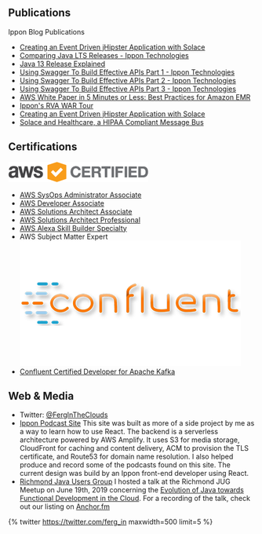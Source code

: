 ## Publications
Ippon Blog Publications
- [Creating an Event Driven jHipster Application with Solace](https://blog.ippon.tech/creating-an-event-driven-jhipster-application-with-solace/)
- [Comparing Java LTS Releases - Ippon Technologies](https://blog.ippon.tech/comparing-java-lts-releases/)
- [Java 13 Release Explained](https://blog.ippon.tech/java-13/)
- [Using Swagger To Build Effective APIs Part 1 - Ippon Technologies](https://blog.ippon.tech/using-swagger-to-build-effective-apis-pt1)
- [Using Swagger To Build Effective APIs Part 2 - Ippon Technologies](https://blog.ippon.tech/using-swagger-to-build-effective-apis-pt2)
- [Using Swagger To Build Effective APIs Part 3 - Ippon Technologies](https://blog.ippon.tech/using-swagger-to-build-effective-apis)
- [AWS White Paper in 5 Minutes or Less: Best Practices for Amazon EMR](https://blog.ippon.tech/aws-white-paper-in-5-minutes-or-less-best-practices-for-amazon-emr/)
- [Ippon's RVA WAR Tour](https://blog.ippon.tech/ippons-rva-war-tour/)
- [Creating an Event Driven jHipster Application with Solace](https://blog.ippon.tech/creating-an-event-driven-jhipster-application-with-solace/)
- [Solace and Healthcare, a HIPAA Compliant Message Bus](https://blog.ippon.tech/hipaa-compliant/)

## Certifications
![](AWS_Certified_Logo_294x230_Color.png)
- [AWS SysOps Administrator Associate](https://www.certmetrics.com/amazon/public/badge.aspx?i=3&t=c&d=2019-05-17&ci=AWS00666114)
- [AWS Developer Associate](https://www.certmetrics.com/amazon/public/badge.aspx?i=1&t=c&d=2019-01-31&ci=AWS00666114)
- [AWS Solutions Architect Associate](https://www.certmetrics.com/amazon/public/badge.aspx?i=2&t=c&d=2018-12-11&ci=AWS00666114)
- [AWS Solutions Architect Professional](https://www.certmetrics.com/amazon/public/badge.aspx?i=4&t=c&d=2019-04-16&ci=AWS00666114)
- [AWS Alexa Skill Builder Specialty](https://www.certmetrics.com/amazon/public/badge.aspx?i=11&t=c&d=2020-04-10&ci=AWS00666114)
- AWS Subject Matter Expert
![](confluentimage.png)
- [Confluent Certified Developer for Apache Kafka](https://images.credential.net/9k4v12ay.png)

## Web & Media
- Twitter: [@FergInTheClouds](https://twitter.com/ferg_in)
- [Ippon Podcast Site](https://podcast.ipponway.com/)
  This site was built as more of a side project by me as a way to learn how to use React.  The backend is a serverless architecture powered by AWS Amplify.  It uses S3 for media storage, CloudFront for caching and content delivery, ACM to provision the TLS certificate, and Route53 for domain name resolution.  I also helped produce and record some of the podcasts found on this site.  The current design was build by an Ippon front-end developer using React.
- [Richmond Java Users Group](https://www.meetup.com/Richmond-Java-Users-Group/)
  I hosted a talk at the Richmond JUG Meetup on June 19th, 2019 concerning the [Evolution of Java towards Functional Development in the Cloud](https://www.meetup.com/Richmond-Java-Users-Group/events/261872467/).  For a recording of the talk, check out our listing on [Anchor.fm](https://anchor.fm/ippon-technologies/episodes/The-Consolidation-of-Functional-Development-e4d4ks)

{% twitter https://twitter.com/ferg_in maxwidth=500 limit=5 %}

